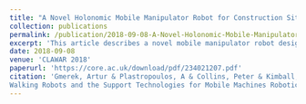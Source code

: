 ```yaml
---
title: "A Novel Holonomic Mobile Manipulator Robot for Construction Sites"
collection: publications
permalink: /publication/2018-09-08-A-Novel-Holonomic-Mobile-Manipulator-Robot-for-Construction-Sites 
excerpt: 'This article describes a novel mobile manipulator robot designed to work at height on construction sites. The robot comprises a mobile platform and a scissor lifter on which an ABB 6 dof manipulator is mounted. The mobile base is characterised by holonomic kinematics, provided by a novel designed omnidirectional wheel system that can travel directly and autonomously to desired poses. The robot was successfully tested in a construction site scenario to perform drilling tasks.'
date: 2018-09-08
venue: 'CLAWAR 2018'
paperurl: 'https://core.ac.uk/download/pdf/234021207.pdf'
citation: 'Gmerek, Artur & Plastropoulos, A & Collins, Peter & Kimball, Matthew & Wheatley, A & Liu, Jianwei & Karfakis, Panagiotis & Shah, Kiran & Carroll, J & Virk, Gurvinder & Sain, Amit. (2018). A Novel Holonomic Robot Manipulator for Construction Sites. In 21st International Conference on Climbing and
Walking Robots and the Support Technologies for Mobile Machines Robotics Transforming the Future, CLAWAR, Panama City, Panama, 2018,9. ' 
---
```

